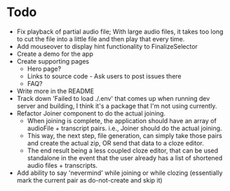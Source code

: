 # Todo
  - Fix playback of partial audio file; With large audio files, it takes too long to cut the file into a little file and then play that every time.
  - Add mouseover to display hint functionality to FinalizeSelector
  - Create a demo for the app
  - Create supporting pages
    - Hero page?
    - Links to source code - Ask users to post issues there
    - FAQ?
  - Write more in the README
  - Track down 'Failed to load ./.env' that comes up when running dev server and building, I think it's a package that I'm not using currently.
  - Refactor Joiner component to do the actual joining.
    - When joining is complete, the application should have an array of audioFile + transcript pairs. i.e., Joiner should do the actual joining.
    - This way, the next step, file generation, can simply take those pairs and create the actual zip, OR send that data to a cloze editor.
    - The end result being a less coupled cloze editor, that can be used standalone in the event that the user already has a list of shortened audio files + transcripts.
  - Add ability to say 'nevermind' while joining or while clozing (essentially mark the current pair as do-not-create and skip it)